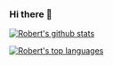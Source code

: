 ### Hi there 👋

[![Robert's github stats](https://github-readme-stats.vercel.app/api?username=RobertBoes&count_private=true&show_icons=true)](https://github.com/RobertBoes)

[![Robert's top languages](https://github-readme-stats.vercel.app/api/top-langs/?username=RobertBoes)](https://github.com/RobertBoes)
